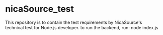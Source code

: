 # nicaSource_test

This repository is to contain the test requirements by NicaSource's technical test for Node.js developer. 
to run the backend, run: node index.js